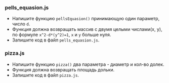 ### pells_equasion.js
* Напишите функцию `pellsEquasion()` принимающую один параметр, число `d`.
* Функция должна возвращать массив с двумя целыми числами(x, y), по формуле `x^2-d*(y^2)=1`, `x` и `y` больше нуля.
* Запишите код в файл `pells_equasion.js`.

### pizza.js
* Напишите функцию `pizza()` два параметра - диаметр и кол-во долек.
* Функция должна возвращать площадь дольки.
* Запишите код в файл `pizza.js`.

